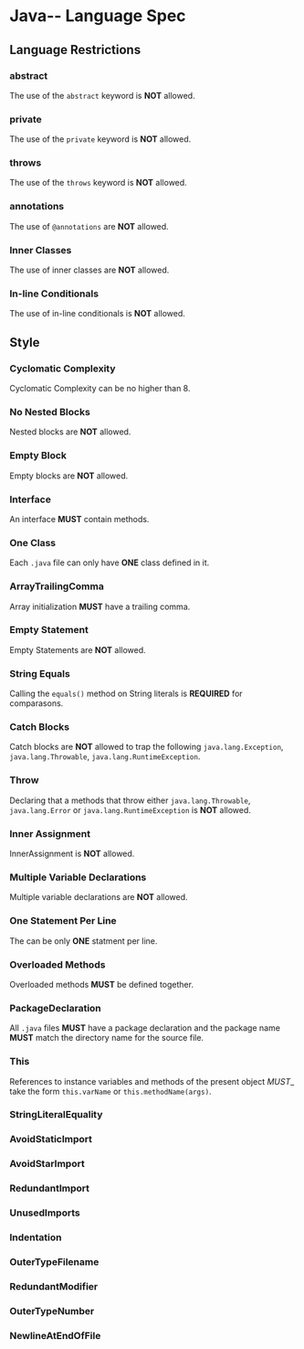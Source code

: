 # Java-- Language Spec

## Language Restrictions

### abstract

The use of the `abstract` keyword is __NOT__ allowed.

### private

The use of the `private` keyword is __NOT__ allowed.

### throws

The use of the `throws` keyword is __NOT__ allowed.

### annotations

The use of `@annotations` are __NOT__ allowed.

### Inner Classes

The use of inner classes are __NOT__ allowed.

### In-line Conditionals

The use of in-line conditionals is __NOT__ allowed.

## Style

### Cyclomatic Complexity

Cyclomatic Complexity can be no higher than 8.

### No Nested Blocks

Nested blocks are __NOT__ allowed.

### Empty Block

Empty blocks are __NOT__ allowed.

### Interface

An interface __MUST__ contain methods.

### One Class

Each `.java` file can only have __ONE__ class defined in it.

### ArrayTrailingComma

Array initialization __MUST__ have a trailing comma.

### Empty Statement

Empty Statements are __NOT__ allowed.

### String Equals

Calling the `equals()` method on String literals is __REQUIRED__ for comparasons.

### Catch Blocks

Catch blocks are __NOT__ allowed to trap the following `java.lang.Exception`, `java.lang.Throwable`, `java.lang.RuntimeException`.

### Throw

Declaring that a methods that throw either `java.lang.Throwable`, `java.lang.Error` or `java.lang.RuntimeException` is __NOT__ allowed.

### Inner Assignment

InnerAssignment is __NOT__ allowed.

### Multiple Variable Declarations

Multiple variable declarations are __NOT__ allowed.

### One Statement Per Line

The can be only __ONE__ statment per line.

### Overloaded Methods

Overloaded methods __MUST__ be defined together.

### PackageDeclaration

All `.java` files __MUST__ have a package declaration and the package name __MUST__ match the directory name for the source file.

### This

References to instance variables and methods of the present object _MUST__ take the form `this.varName` or `this.methodName(args)`.

### StringLiteralEquality

### AvoidStaticImport

### AvoidStarImport

### RedundantImport

### UnusedImports

### Indentation

### OuterTypeFilename

### RedundantModifier

### OuterTypeNumber

### NewlineAtEndOfFile
